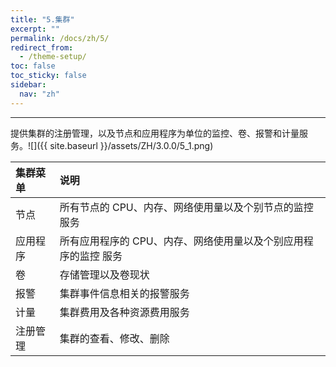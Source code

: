 ```yaml
---
title: "5.集群"
excerpt: ""
permalink: /docs/zh/5/
redirect_from:
  - /theme-setup/
toc: false
toc_sticky: false
sidebar:
  nav: "zh"
---
```


---
提供集群的注册管理，以及节点和应用程序为单位的监控、卷、报警和计量服务。![]({{ site.baseurl }}/assets/ZH/3.0.0/5_1.png)

| **集群菜单** | **说明** |
| :--- | :--- |
| 节点 | 所有节点的 CPU、内存、网络使用量以及个别节点的监控服务 |
| 应用程序 | 所有应用程序的 CPU、内存、网络使用量以及个别应用程序的监控 服务 |
| 卷 | 存储管理以及卷现状 |
| 报警 | 集群事件信息相关的报警服务 |
| 计量 | 集群费用及各种资源费用服务 |
| 注册管理 | 集群的查看、修改、删除 |
